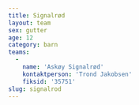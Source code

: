 ```yaml
---
title: Signalrød
layout: team
sex: gutter
age: 12
category: barn
teams:
  -
    name: 'Askøy Signalrød'
    kontaktperson: 'Trond Jakobsen'
    fiksid: '35751'
slug: signalrod
---
```

